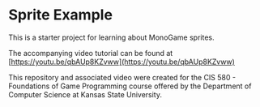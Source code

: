 # Sprite Example
This is a starter project for learning about MonoGame sprites.  

The accompanying video tutorial can be found at [https://youtu.be/qbAUp8KZvww](https://youtu.be/qbAUp8KZvww)

This repository and associated video were created for the CIS 580 - Foundations of Game Programming course offered by the Department of Computer Science at Kansas State University.
